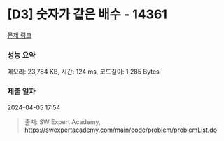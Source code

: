 # [D3] 숫자가 같은 배수 - 14361 

[문제 링크](https://swexpertacademy.com/main/code/problem/problemDetail.do?contestProbId=AYCnY9Kqu6YDFARx) 

### 성능 요약

메모리: 23,784 KB, 시간: 124 ms, 코드길이: 1,285 Bytes

### 제출 일자

2024-04-05 17:54



> 출처: SW Expert Academy, https://swexpertacademy.com/main/code/problem/problemList.do
